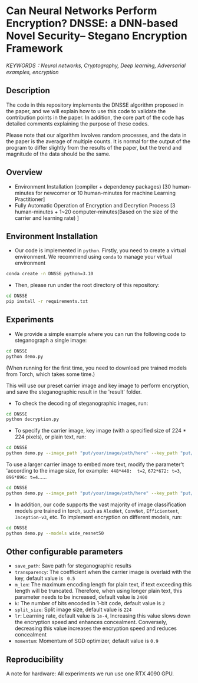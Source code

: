 # Can Neural Networks Perform Encryption? DNSSE: a DNN-based Novel Security– Stegano Encryption Framework

*KEYWORDS：Neural networks, Cryptography, Deep learning, Adversarial examples, encryption*


## Description

The code in this repository implements the DNSSE algorithm proposed in the paper, and we will explain how to use this code to validate the contribution points in the paper. In addition, the core part of the code has detailed comments explaining the purpose of these codes.


Please note that our algorithm involves random processes, and the data in the paper is the average of multiple counts. It is normal for the output of the program to differ slightly from the results of the paper, but the trend and magnitude of the data should be the same.

## Overview

- Environment Installation (compiler + dependency packages) [30 human-minutes for newcomer or 10 human-minutes for machine Learning Practitioner]
- Fully Automatic Operation of Encryption and Decrytion Process [3 human-minutes + 1~20 computer-minutes(Based on the size of the carrier and learning rate) ]

## Environment Installation

- Our code is implemented in `python`. Firstly, you need to create a virtual environment. We recommend using `conda` to manage your virtual environment

```bash
conda create -n DNSSE python=3.10
```

- Then, please run under the root directory of this repository:

```bash
cd DNSSE
pip install -r requirements.txt
```

## Experiments

- We provide a simple example where you can run the following code to steganograph a single image:

```bash
cd DNSSE
python demo.py
```
(When running for the first time, you need to download pre trained models from Torch, which takes some time.)

This will use our preset carrier image and key image to perform encryption, and save the steganographic result in the 'result' folder.

- To check the decoding of steganographic images, run:

```bash
cd DNSSE
python decryption.py
```

- To specify the carrier image, key image (with a specified size of 224 * 224 pixels), or plain text, run:

```bash
cd DNSSE
python demo.py --image_path "put/your/image/path/here" --key_path "put/your/image/path/here" --text “Put your massage here”
```

To use a larger carrier image to embed more text, modify the parameter't 'according to the image size, for example:` 448*448:  t=2`, `672*672: t=3`, `896*896: t=4`......

```bash
cd DNSSE
python demo.py --image_path "put/your/image/path/here" --key_path "put/your/image/path/here" --text “Put your massage here” --t 4
```

- In addition, our code supports the vast majority of image classification models pre trained in torch, such as `AlexNet`, `ConvNet`, `Efficientent`, `Inception-v3`, etc. To implement encryption on different models, run:

```bash
cd DNSSE
python demo.py --models wide_resnet50
```

## Other configurable parameters

- `save_path`: Save path for steganographic results
- `transparency`: The coefficient when the carrier image is overlaid with the key, default value is ` 0.5`
- `m_len`: The maximum encoding length for plain text, if text exceeding this length will be truncated. Therefore, when using longer plain text, this parameter needs to be increased, default value is `2400`
- `k`: The number of bits encoded in 1-bit code, default value is `2`
- `split_size`: Split image size, default value is `224`
- `lr`: Learning rate, default value is `1e-4`, Increasing this value slows down the encryption speed and enhances concealment. Conversely, decreasing this value increases the encryption speed and reduces concealment
- `momentum`: Momentum of SGD optimizer, default value is `0.9`

## Reproducibility
A note for hardware: All experiments we run use one RTX 4090 GPU.

